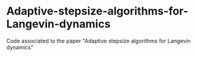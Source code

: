# Adaptive-stepsize-algorithms-for-Langevin-dynamics
Code associated to the paper "Adaptive stepsize algorithms for Langevin dynamics"
